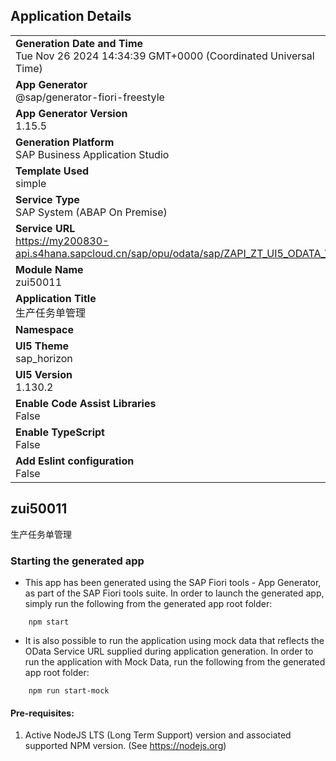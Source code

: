 ## Application Details
|               |
| ------------- |
|**Generation Date and Time**<br>Tue Nov 26 2024 14:34:39 GMT+0000 (Coordinated Universal Time)|
|**App Generator**<br>@sap/generator-fiori-freestyle|
|**App Generator Version**<br>1.15.5|
|**Generation Platform**<br>SAP Business Application Studio|
|**Template Used**<br>simple|
|**Service Type**<br>SAP System (ABAP On Premise)|
|**Service URL**<br>https://my200830-api.s4hana.sapcloud.cn/sap/opu/odata/sap/ZAPI_ZT_UI5_ODATA_V2|
|**Module Name**<br>zui50011|
|**Application Title**<br>生产任务单管理|
|**Namespace**<br>|
|**UI5 Theme**<br>sap_horizon|
|**UI5 Version**<br>1.130.2|
|**Enable Code Assist Libraries**<br>False|
|**Enable TypeScript**<br>False|
|**Add Eslint configuration**<br>False|

## zui50011

生产任务单管理

### Starting the generated app

-   This app has been generated using the SAP Fiori tools - App Generator, as part of the SAP Fiori tools suite.  In order to launch the generated app, simply run the following from the generated app root folder:

```
    npm start
```

- It is also possible to run the application using mock data that reflects the OData Service URL supplied during application generation.  In order to run the application with Mock Data, run the following from the generated app root folder:

```
    npm run start-mock
```

#### Pre-requisites:

1. Active NodeJS LTS (Long Term Support) version and associated supported NPM version.  (See https://nodejs.org)


